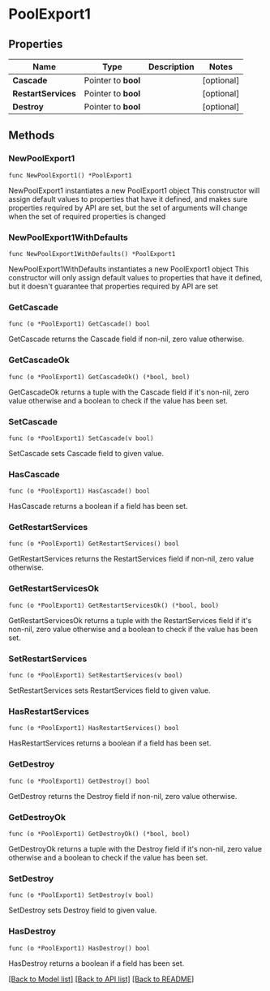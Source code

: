 # PoolExport1

## Properties

Name | Type | Description | Notes
------------ | ------------- | ------------- | -------------
**Cascade** | Pointer to **bool** |  | [optional] 
**RestartServices** | Pointer to **bool** |  | [optional] 
**Destroy** | Pointer to **bool** |  | [optional] 

## Methods

### NewPoolExport1

`func NewPoolExport1() *PoolExport1`

NewPoolExport1 instantiates a new PoolExport1 object
This constructor will assign default values to properties that have it defined,
and makes sure properties required by API are set, but the set of arguments
will change when the set of required properties is changed

### NewPoolExport1WithDefaults

`func NewPoolExport1WithDefaults() *PoolExport1`

NewPoolExport1WithDefaults instantiates a new PoolExport1 object
This constructor will only assign default values to properties that have it defined,
but it doesn't guarantee that properties required by API are set

### GetCascade

`func (o *PoolExport1) GetCascade() bool`

GetCascade returns the Cascade field if non-nil, zero value otherwise.

### GetCascadeOk

`func (o *PoolExport1) GetCascadeOk() (*bool, bool)`

GetCascadeOk returns a tuple with the Cascade field if it's non-nil, zero value otherwise
and a boolean to check if the value has been set.

### SetCascade

`func (o *PoolExport1) SetCascade(v bool)`

SetCascade sets Cascade field to given value.

### HasCascade

`func (o *PoolExport1) HasCascade() bool`

HasCascade returns a boolean if a field has been set.

### GetRestartServices

`func (o *PoolExport1) GetRestartServices() bool`

GetRestartServices returns the RestartServices field if non-nil, zero value otherwise.

### GetRestartServicesOk

`func (o *PoolExport1) GetRestartServicesOk() (*bool, bool)`

GetRestartServicesOk returns a tuple with the RestartServices field if it's non-nil, zero value otherwise
and a boolean to check if the value has been set.

### SetRestartServices

`func (o *PoolExport1) SetRestartServices(v bool)`

SetRestartServices sets RestartServices field to given value.

### HasRestartServices

`func (o *PoolExport1) HasRestartServices() bool`

HasRestartServices returns a boolean if a field has been set.

### GetDestroy

`func (o *PoolExport1) GetDestroy() bool`

GetDestroy returns the Destroy field if non-nil, zero value otherwise.

### GetDestroyOk

`func (o *PoolExport1) GetDestroyOk() (*bool, bool)`

GetDestroyOk returns a tuple with the Destroy field if it's non-nil, zero value otherwise
and a boolean to check if the value has been set.

### SetDestroy

`func (o *PoolExport1) SetDestroy(v bool)`

SetDestroy sets Destroy field to given value.

### HasDestroy

`func (o *PoolExport1) HasDestroy() bool`

HasDestroy returns a boolean if a field has been set.


[[Back to Model list]](../README.md#documentation-for-models) [[Back to API list]](../README.md#documentation-for-api-endpoints) [[Back to README]](../README.md)


